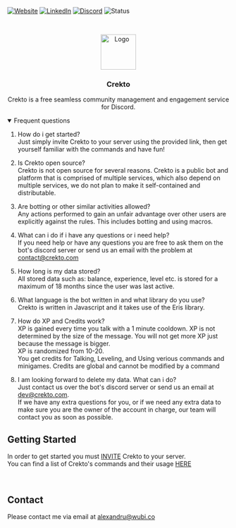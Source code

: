 [![Website][website-shield]][website-url]
[![LinkedIn][linkedin-shield]][linkedin-url]
[![Discord][discord-shield]][discord-url]
![Status][website-status]

<!-- PROJECT LOGO -->
<br />
<p align="center">
  <a href="https://crekto.com">
   <img src="https://www.crekto.com/assets/images/favicon.png" alt="Logo" width="80" height="80">
  </a>

  <h3 align="center">Crekto</h3>

  <p align="center">
    Crekto is a free seamless community management and engagement service for Discord. 
  </p>
</p>

<details open="open">
<summary>Frequent questions</summary>


1. How do i get started?<br>
Just simply invite Crekto to your server using the provided link, then get yourself familiar with the commands and have fun!

2. Is Crekto open source?<br>
Crekto is not open source for several reasons. Crekto is a public bot and platform that is comprised of multiple services, which also depend on multiple services, we do not plan to make it self-contained and distributable.

3. Are botting or other similar activities allowed?<br>
Any actions performed to gain an unfair advantage over other users are explicitly against the rules. This includes botting and using macros.

4. What can i do if i have any questions or i need help?<br>
If you need help or have any questions you are free to ask them on the bot's discord server or send us an email with the problem at contact@crekto.com

5. How long is my data stored?<br>
All stored data such as: balance, experience, level etc. is stored for a maximum of 18 months since the user was last active.

6. What language is the bot written in and what library do you use?<br>
Crekto is written in Javascript and it takes use of the Eris library.

7. How do XP and Credits work?<br>
XP is gained every time you talk with a 1 minute cooldown. XP is not determined by the size of the message. You will not get more XP just because the message is bigger.<br> XP is randomized from 10-20.<br>
You get credits for Talking, Leveling, and Using verious commands and minigames. Credits are global and cannot be modified by a command

8. I am looking forward to delete my data. What can i do?<br>
Just contact us over the bot's discord server or send us an email at dev@crekto.com. <br>
If we have any extra questions for you, or if we need any extra data to make sure you are the owner of the account in charge, our team will contact you as soon as possible.
</details>

## Getting Started

In order to get started you must <a href="https://discord.com/oauth2/authorize?client_id=438632789001109514&scope=bot+identify+guilds&response_type=code&permissions=2134207679">INVITE</a> Crekto to your server.<br>
You can find a list of Crekto's commands and their usage <a href="https://www.crekto.com/commands">HERE</a>

<br>


<!-- CONTACT -->
## Contact
Please contact me via email at alexandru@wubi.co


<!-- MARKDOWN LINKS & IMAGES -->
<!-- https://www.markdownguide.org/basic-syntax/#reference-style-links -->
[linkedin-shield]: https://img.shields.io/badge/-LinkedIn-black.svg?style=for-the-badge&logo=linkedin&colorB=555
[linkedin-url]: https://linkedin.com/in/coserea-alexandru
[discord-shield]: https://img.shields.io/discord/438065696002277386?label=DISCORD&style=for-the-badge
[discord-url]: https://discord.gg/36RHWU9
[website-shield]: https://img.shields.io/badge/WEBSITE-grey?style=for-the-badge
[website-url]: https://crekto.com/
[website-status]: https://img.shields.io/badge/STATUS-OFFLINE-red?style=for-the-badge
